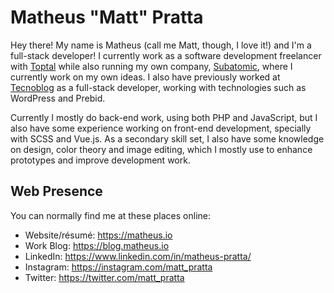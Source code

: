 # Matheus "Matt" Pratta

Hey there! My name is Matheus (call me Matt, though, I love it!) and I'm a full-stack developer! I currently work as a software development freelancer with [Toptal](https://www.toptal.com/resume/matheus-teruel-pratta#discover-exclusively-shrewd-software-contractors) while also running my own company, [Subatomic](https://subatomic.com.br), where I currently work on my own ideas. I also have previously worked at [Tecnoblog](https://tecnoblog.net) as a full-stack developer, working with technologies such as WordPress and Prebid.

Currently I mostly do back-end work, using both PHP and JavaScript, but I also have some experience working on front-end development, specially with SCSS and Vue.js. As a secondary skill set, I also have some knowledge on design, color theory and image editing, which I mostly use to enhance prototypes and improve development work.

## Web Presence

You can normally find me at these places online:

- Website/résumé: https://matheus.io
- Work Blog: https://blog.matheus.io
- LinkedIn: https://www.linkedin.com/in/matheus-pratta/
- Instagram: https://instagram.com/matt_pratta
- Twitter: https://twitter.com/matt_pratta
